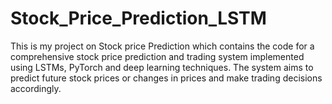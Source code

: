 # Stock_Price_Prediction_LSTM
This is my project on Stock price Prediction which contains the code for a comprehensive stock price prediction and trading system implemented using LSTMs, PyTorch and deep learning techniques. The system aims to predict future stock prices or changes in prices and make trading decisions accordingly.
